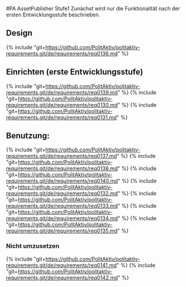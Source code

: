 #PA AssetPublisher Stufe1
Zunächst wird nur die Funktionalität nach der ersten Entwicklungsstufe beschrieben.

## Design
{% include "git+https://github.com/PolitAktiv/politaktiv-requirements.git/de/requirements/req0136.md" %}

## Einrichten (erste Entwicklungsstufe)
{% include "git+https://github.com/PolitAktiv/politaktiv-requirements.git/de/requirements/req0139.md" %}
{% include "git+https://github.com/PolitAktiv/politaktiv-requirements.git/de/requirements/req0130.md" %}
{% include "git+https://github.com/PolitAktiv/politaktiv-requirements.git/de/requirements/req0131.md" %}

## Benutzung:
{% include "git+https://github.com/PolitAktiv/politaktiv-requirements.git/de/requirements/req0137.md" %}
{% include "git+https://github.com/PolitAktiv/politaktiv-requirements.git/de/requirements/req0138.md" %}
{% include "git+https://github.com/PolitAktiv/politaktiv-requirements.git/de/requirements/req0140.md" %}
{% include "git+https://github.com/PolitAktiv/politaktiv-requirements.git/de/requirements/req0132.md" %}
{% include "git+https://github.com/PolitAktiv/politaktiv-requirements.git/de/requirements/req0133.md" %}
{% include "git+https://github.com/PolitAktiv/politaktiv-requirements.git/de/requirements/req0134.md" %}
{% include "git+https://github.com/PolitAktiv/politaktiv-requirements.git/de/requirements/req0135.md" %}

### Nicht umzusetzen 
{% include "git+https://github.com/PolitAktiv/politaktiv-requirements.git/de/requirements/req0141.md" %}
{% include "git+https://github.com/PolitAktiv/politaktiv-requirements.git/de/requirements/req0142.md" %}